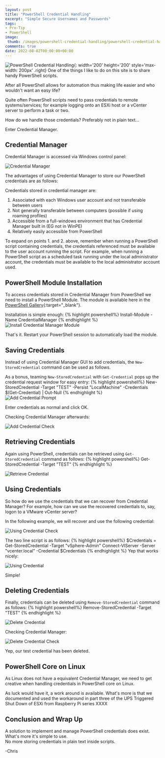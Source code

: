 ```yaml
---
layout: post
title: "PowerShell Credential Handling" 
excerpt: "Simple Secure Usernames and Passwords"
tags: 
- Pro-Tip
- PowerShell
image:
 thumb: /images/powershell-credential-handling/powershell-credential-handling-01.png
comments: true
date: 2022-08-02T00:00:00+00:00
---
```

![PowerShell Credential Handling](/images/powershell-credential-handling/powershell-credential-handling-01.png){: width='200' height='200' style='max-width: 200px' .right}
One of the things I like to do on this site is to share handy PowerShell scripts. 

After all PowerShell allows for automation thus making life easier and who wouldn't want an easy life?

Quite often PowerShell scripts need to pass credentials to remote systems/services; for example logging onto an ESXi host or  a vCenter server to perform a task or two. 

How do we handle those credentials? Preferably not in plain text... 

Enter Credential Manager.

## Credential Manager
Credential Manager is accessed via Windows control panel:

<img style="display: block; margin-left: auto; margin-right: auto;" alt="Credential Manager" src="/images/powershell-credential-handling/powershell-credential-handling-02.png">

The advantages of using Credential Manager to store our PowerShell credentials are as follows:

Credentials stored in credential manager are:

1. Associated with each Windows user account and not transferable between users
2. Not generally transferable between computers (possible if using roaming profiles)
3. Accessible from a full-windows environment that has Credential Manager built in (EG not in WinPE)
4. Relatively easily accessible from PowerShell  

To expand on points 1. and 2. above, remember when running a PowerShell script containing credentials, the credentials referenced must be available to the user account running the script.  For example, when running a PowerShell script as a scheduled task running under the local administrator account, the credentials must be available to the local administrator account used. 

## PowerShell Module Installation
To access credentials stored in Credential Manager from PowerShell we need to install a PowerShell Module. The module is available here in the [PowerShell Gallery](https://www.powershellgallery.com/packages/CredentialManager/2.0){:target="_blank"}.

Installation is simple enough:
{% highlight powershell%}
Install-Module -Name CredentialManager
{% endhighlight %}
<img style="display: block; margin-left: auto; margin-right: auto;" alt="Install Credential Manager Module" src="/images/powershell-credential-handling/powershell-credential-handling-03.png">

That's it. Restart your PowerShell session to automatically load the module.

## Saving Credentials
Instead of using Credential Manager GUI to add credentials, the `New-StoredCredential` command can be used as follows.

As a bonus, teaming `New-StoredCredential` with `Get-Credential` pops up the credential request window for easy entry:
{% highlight powershell%}
New-StoredCredential -Target "TEST" -Persist "LocalMachine" -Credentials $(Get-Credential) | Out-Null
{% endhighlight %}
<img style="display: block; margin-left: auto; margin-right: auto;" alt="Add Credential Prompt" src="/images/powershell-credential-handling/powershell-credential-handling-04.png">

Enter credentials as normal and click OK.

Checking Credential Manager afterwards:

<img style="display: block; margin-left: auto; margin-right: auto;" alt="Add Credential Check" src="/images/powershell-credential-handling/powershell-credential-handling-05.png">

## Retrieving Credentials
Again using PowerShell, credentials can be retrieved using `Get-StoredCredential` command as follows:
{% highlight powershell%}
Get-StoredCredential -Target "TEST"
{% endhighlight %}

<img style="display: block; margin-left: auto; margin-right: auto;" alt="Retrieve Credential" src="/images/powershell-credential-handling/powershell-credential-handling-06.png">

## Using Credentials
So how do we use the credentials that we can recover from Credential Manager?  For example, how can we use the recovered credentials to, say, logon to a VMware vCenter server?

In the following example, we will recover and use the following credential:

<img style="display: block; margin-left: auto; margin-right: auto;" alt="Using Credential Check" src="/images/powershell-credential-handling/powershell-credential-handling-07.png">

The two line script is as follows:
{% highlight powershell%}
$Credentials = Get-StoredCredential -Target "vSphere-Admin"
Connect-VIServer -Server "vcenter.local" -Credential $Credentials
{% endhighlight %}
Yep that works nicely:

<img style="display: block; margin-left: auto; margin-right: auto;" alt="Using Credential" src="/images/powershell-credential-handling/powershell-credential-handling-08.png">

Simple!

## Deleting Credentials
Finally, credentials can be deleted using `Remove-StoredCredential` command as follows:
{% highlight powershell%}
Remove-StoredCredential -Target "TEST"
{% endhighlight %}

<img style="display: block; margin-left: auto; margin-right: auto;" alt="Delete Credential" src="/images/powershell-credential-handling/powershell-credential-handling-09.png">

Checking Credential Manager:

<img style="display: block; margin-left: auto; margin-right: auto;" alt="Delete Credential Check" src="/images/powershell-credential-handling/powershell-credential-handling-10.png">

Yep, our test credential has been deleted.

## PowerShell Core on Linux
As Linux does not have a equivalent Credential Manager, we need to get creative when handling credentials in PowerShell core on Linux.

As luck would have it, a work around is available.  What's more is that we documented and used the workaround in part three of the UPS Triggered Shut Down of ESXi from Raspberry Pi series XXXX

## Conclusion and Wrap Up
A solution to implement and manage PowerShell credentials does exist. What's more it's simple to use.<br>
No more storing credentials in plain text inside scripts.

-Chris
